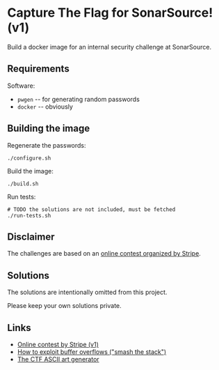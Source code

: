 Capture The Flag for SonarSource! (v1)
======================================

Build a docker image for an internal security challenge at SonarSource.

Requirements
------------

Software:

* `pwgen` -- for generating random passwords
* `docker` -- obviously

Building the image
------------------

Regenerate the passwords:

    ./configure.sh

Build the image:

    ./build.sh

Run tests:

    # TODO the solutions are not included, must be fetched
    ./run-tests.sh

Disclaimer
----------

The challenges are based on an [online contest organized by Stripe][stripe1].

Solutions
---------

The solutions are intentionally omitted from this project.

Please keep your own solutions private.

Links
-----

* [Online contest by Stripe (v1)][stripe1]
* [How to exploit buffer overflows ("smash the stack")](https://insecure.org/stf/smashstack.html)
* [The CTF ASCII art generator](http://patorjk.com/software/taag/#p=testall&f=Graffiti&t=CTF)

[stripe1]: https://stripe.com/blog/capture-the-flag
